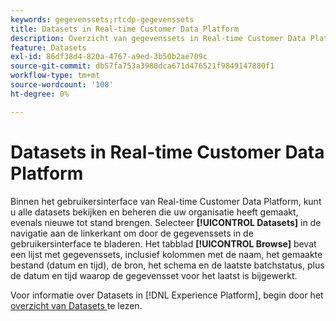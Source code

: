 ```yaml
---
keywords: gegevenssets;rtcdp-gegevenssets
title: Datasets in Real-time Customer Data Platform
description: Overzicht van gegevenssets in Real-time Customer Data Platform
feature: Datasets
exl-id: 86df38d4-820a-4767-a9ed-3b50b2ae709c
source-git-commit: db57fa753a3980dca671d476521f9849147880f1
workflow-type: tm+mt
source-wordcount: '108'
ht-degree: 0%

---
```


# Datasets in Real-time Customer Data Platform

Binnen het gebruikersinterface van Real-time Customer Data Platform, kunt u alle datasets bekijken en beheren die uw organisatie heeft gemaakt, evenals nieuwe tot stand brengen. Selecteer **[!UICONTROL Datasets]** in de navigatie aan de linkerkant om door de gegevenssets in de gebruikersinterface te bladeren. Het tabblad **[!UICONTROL Browse]** bevat een lijst met gegevenssets, inclusief kolommen met de naam, het gemaakte bestand (datum en tijd), de bron, het schema en de laatste batchstatus, plus de datum en tijd waarop de gegevensset voor het laatst is bijgewerkt.

Voor informatie over Datasets in [!DNL Experience Platform], begin door het [ overzicht van Datasets ](../../catalog/datasets/overview.md) te lezen.
